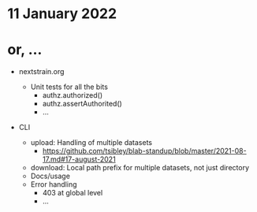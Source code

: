 # 11 January 2022
# or, …

- nextstrain.org
  - Unit tests for all the bits
    - authz.authorized()
    - authz.assertAuthorited()
    - …

- CLI
  - upload: Handling of multiple datasets
    - <https://github.com/tsibley/blab-standup/blob/master/2021-08-17.md#17-august-2021>
  - download: Local path prefix for multiple datasets, not just directory
  - Docs/usage
  - Error handling
    - 403 at global level
    - ...
